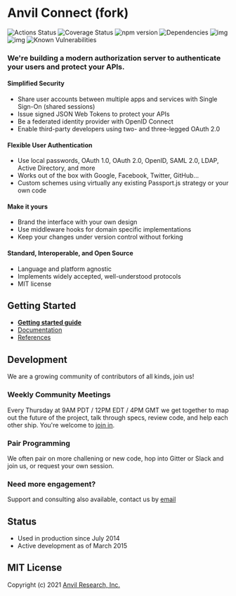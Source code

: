 # Anvil Connect (fork)


![Actions Status](https://github.com/camfou/connect/workflows/Node%20CI/badge.svg)
![Coverage Status](https://coveralls.io/repos/camfou/connect/badge.svg?branch=master&service=github)
![npm version](https://badge.fury.io/js/ts-express-decorators.svg)
![Dependencies](https://david-dm.org/camfou/connect#info=dependencies)
![img](https://david-dm.org/camfou/connect/#info=devDependencies)
![img](https://david-dm.org/camfou/connect/#info=peerDependencies)
![Known Vulnerabilities](https://snyk.io/test/github/camfou/connect)

### We're building a modern authorization server to authenticate your users and protect your APIs.

#### Simplified Security
- Share user accounts between multiple apps and services with Single Sign-On (shared sessions)
- Issue signed JSON Web Tokens to protect your APIs
- Be a federated identity provider with OpenID Connect
- Enable third-party developers using two- and three-legged OAuth 2.0

#### Flexible User Authentication
- Use local passwords, OAuth 1.0, OAuth 2.0, OpenID, SAML 2.0, LDAP, Active Directory, and more
- Works out of the box with Google, Facebook, Twitter, GitHub...
- Custom schemes using virtually any existing Passport.js strategy or your own code

#### Make it yours
- Brand the interface with your own design
- Use middleware hooks for domain specific implementations
- Keep your changes under version control without forking

#### Standard, Interoperable, and Open Source
- Language and platform agnostic
- Implements widely accepted, well-understood protocols
- MIT license



## Getting Started

* **[Getting started guide](https://github.com/anvilresearch/connect-docs/tree/master/getting-started.md)**
* [Documentation](https://github.com/anvilresearch/connect-docs)
* [References](https://github.com/anvilresearch/connect/wiki/References)


## Development

We are a growing community of contributors of all kinds, join us!


### Weekly Community Meetings

Every Thursday at 9AM PDT / 12PM EDT / 4PM GMT we get together to map out the future of the project, talk through specs, review code, and help each other ship. You're welcome to [join in](https://github.com/anvilresearch/connect/wiki/Weekly-Community-Hangouts-and-Meeting-Notes).

### Pair Programming

We often pair on more challening or new code, hop into Gitter or Slack and join us, or request your own session.

### Need more engagement?

Support and consulting also available, contact us by [email](mailto:cfoubert@prophessi.com)


## Status

- Used in production since July 2014
- Active development as of March 2015


## MIT License

Copyright (c) 2021 [Anvil Research, Inc.](http://anvil.io)
